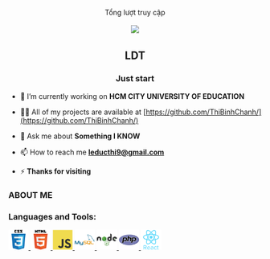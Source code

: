 <p align="center"> 
 Tổng lượt truy cập<br>
 <br>
  <img src="https://profile-counter.glitch.me/ThiBinhChanh/count.svg" />
</p>

<div id="header" align="center">
<!--   <img src="https://media2.giphy.com/media/Xnq5qNeRpnrQZvX9Gq/giphy.gif?cid=790b7611601f146655c522acbf4da46e7a40622831f9cba3&rid=giphy.gif&ct=s" width="200"/> -->
</div>
<!-- <h2 align="center">Hello there  <img src="https://cdn-icons-png.flaticon.com/512/196/196849.png" width="50"/> My nickname is KULBOY </img> </h2> -->
<h2 align="center"> LDT </h2>
<h3 align="center">Just start</h3>

<!-- <p align="left"> <img src="https://komarev.com/ghpvc/?username=kulboy&label=Profile%20views&color=0e75b6&style=flat" alt="kulboy" /> </p> -->

<!-- <p align="left"> <a href="https://github.com/ryo-ma/github-profile-trophy"><img src="https://github-profile-trophy.vercel.app/?username=kulboy" alt="kulboy" /></a> </p> -->

- 🔭 I’m currently working on **HCM CITY UNIVERSITY OF EDUCATION**

- 👨‍💻 All of my projects are available at [https://github.com/ThiBinhChanh/](https://github.com/ThiBinhChanh/)

- 💬 Ask me about **Something I KNOW**

- 📫 How to reach me **leducthi9@gmail.com**

- ⚡ **Thanks for visiting**

<h3 align="left">ABOUT ME </h3>
<p align="left">
</p>

<h3 align="left">Languages and Tools:</h3>
<p align="left"> <a href="https://www.w3schools.com/css/" target="_blank" rel="noreferrer"> <img src="https://raw.githubusercontent.com/devicons/devicon/master/icons/css3/css3-original-wordmark.svg" alt="css3" width="40" height="40"/> </a> <a href="https://www.w3.org/html/" target="_blank" rel="noreferrer"> <img src="https://raw.githubusercontent.com/devicons/devicon/master/icons/html5/html5-original-wordmark.svg" alt="html5" width="40" height="40"/> </a> <a href="https://developer.mozilla.org/en-US/docs/Web/JavaScript" target="_blank" rel="noreferrer"> <img src="https://raw.githubusercontent.com/devicons/devicon/master/icons/javascript/javascript-original.svg" alt="javascript" width="40" height="40"/> </a> <a href="https://www.mysql.com/" target="_blank" rel="noreferrer"> <img src="https://raw.githubusercontent.com/devicons/devicon/master/icons/mysql/mysql-original-wordmark.svg" alt="mysql" width="40" height="40"/> </a> <a href="https://nodejs.org" target="_blank" rel="noreferrer"> <img src="https://raw.githubusercontent.com/devicons/devicon/master/icons/nodejs/nodejs-original-wordmark.svg" alt="nodejs" width="40" height="40"/> </a> <a href="https://www.php.net" target="_blank" rel="noreferrer"> <img src="https://raw.githubusercontent.com/devicons/devicon/master/icons/php/php-original.svg" alt="php" width="40" height="40"/> </a> <a href="https://reactjs.org/" target="_blank" rel="noreferrer"> <img src="https://raw.githubusercontent.com/devicons/devicon/master/icons/react/react-original-wordmark.svg" alt="react" width="40" height="40"/> </a> </p>

<!-- <p><img align="left" src="https://github-readme-stats.vercel.app/api/top-langs?username=kulboy&show_icons=true&locale=en&layout=compact" alt="kulboy" /></p>

<p>&nbsp;<img align="center" background-color="green" src="https://github-readme-stats.vercel.app/api?username=kulboy&show_icons=true&locale=en" alt="kulboy" /></p>

<p><img align="center" src="https://github-readme-streak-stats.herokuapp.com/?user=kulboy&" alt="kulboy" /></p> -->




<!-- ![snake gif](https://github.com/ThiBinhChanh/ThiBinhChanh/blob/output/github-contribution-grid-snake.svg) -->




